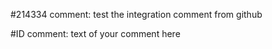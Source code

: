 

#214334 comment: test the integration comment from github

#ID comment: text of your comment here

